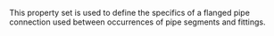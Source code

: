 This property set is used to define the specifics of a flanged pipe connection used between occurrences of pipe segments and fittings.

<!-- end of short definition -->

